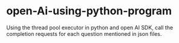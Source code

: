 # open-Ai-using-python-program
Using the thread pool executor in python and open AI SDK, call the completion requests for each question mentioned in json files.
